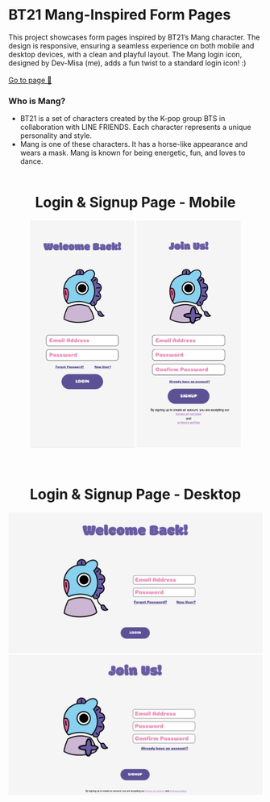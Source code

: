 # BT21 Mang-Inspired Form Pages
This project showcases form pages inspired by BT21’s Mang character. The design is responsive, ensuring a seamless experience on both mobile and desktop devices, with a clean and playful layout. The Mang login icon, designed by Dev-Misa (me), adds a fun twist to a standard login icon! :)<br><br>
[Go to page 🚀](https://dev-misa.github.io/MangForm-v1/)
### Who is Mang?
* BT21 is a set of characters created by the K-pop group BTS in collaboration with LINE FRIENDS. Each character represents a unique personality and style.
* Mang is one of these characters. It has a horse-like appearance and wears a mask. Mang is known for being energetic, fun, and loves to dance.
<br><br>
<div align="center">
  <h1>Login & Signup Page - Mobile</h1>
  <img src="images/mobile-lg.png" height="450">
  <img src="images/mobile-su.png" height="450">
</div>
<br><br>
<div align="center">
  <h1>Login & Signup Page - Desktop</h1>
  <img src="images/desktop-lg.png">
  <img src="images/desktop-su.png">
</div>

